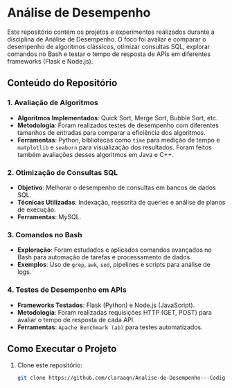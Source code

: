 # Análise de Desempenho

Este repositório contém os projetos e experimentos realizados durante a disciplina de Análise de Desempenho. O foco foi avaliar e comparar o desempenho de algoritmos clássicos, otimizar consultas SQL, explorar comandos no Bash e testar o tempo de resposta de APIs em diferentes frameworks (Flask e Node.js).

## Conteúdo do Repositório

### 1. Avaliação de Algoritmos
- **Algoritmos Implementados**: Quick Sort, Merge Sort, Bubble Sort, etc.
- **Metodologia**: Foram realizados testes de desempenho com diferentes tamanhos de entradas para comparar a eficiência dos algoritmos.
- **Ferramentas**: Python, bibliotecas como `time` para medição de tempo e `matplotlib` e `seaborn` para visualização dos resultados. Foram feitos também avaliações desses algoritmos em Java e C++.

### 2. Otimização de Consultas SQL
- **Objetivo**: Melhorar o desempenho de consultas em bancos de dados SQL.
- **Técnicas Utilizadas**: Indexação, reescrita de queries e análise de planos de execução.
- **Ferramentas**: MySQL.

### 3. Comandos no Bash
- **Exploração**: Foram estudados e aplicados comandos avançados no Bash para automação de tarefas e processamento de dados.
- **Exemplos**: Uso de `grep`, `awk`, `sed`, pipelines e scripts para análise de logs.

### 4. Testes de Desempenho em APIs
- **Frameworks Testados**: Flask (Python) e Node.js (JavaScript).
- **Metodologia**: Foram realizadas requisições HTTP (GET, POST) para avaliar o tempo de resposta de cada API.
- **Ferramentas**: `Apache Benchmark (ab)` para testes automatizados.

## Como Executar o Projeto

1. Clone este repositório:
   ```bash
   git clone https://github.com/claraaqn/Analise-de-Desempenho---Codigo.git

